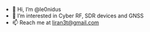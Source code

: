 - 👋 Hi, I’m @le0nidus
- 👀 I’m interested in Cyber RF, SDR devices and GNSS
- 📫 Reach me at liran3t@gmail.com

<!---
le0nidus/le0nidus is a ✨ special ✨ repository because its `README.md` (this file) appears on your GitHub profile.
You can click the Preview link to take a look at your changes.
--->
